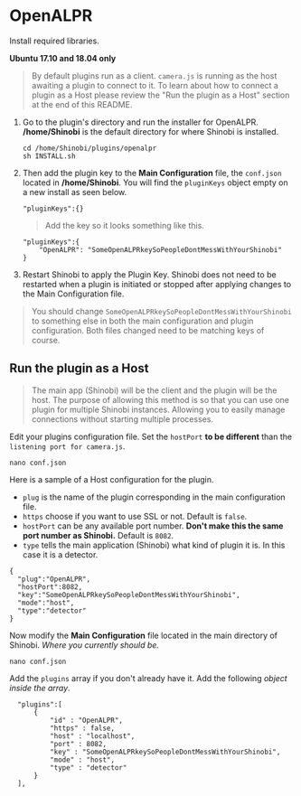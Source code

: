 # OpenALPR

Install required libraries.

**Ubuntu 17.10 and 18.04 only**

> By default plugins run as a client. `camera.js` is running as the host awaiting a plugin to connect to it. To learn about how to connect a plugin as a Host please review the "Run the plugin as a Host" section at the end of this README.

1. Go to the plugin's directory and run the installer for OpenALPR. **/home/Shinobi** is the default directory for where Shinobi is installed.
    ```
    cd /home/Shinobi/plugins/openalpr
    sh INSTALL.sh
    ```

2. Then add the plugin key to the **Main Configuration** file, the `conf.json` located in **/home/Shinobi**. You will find the `pluginKeys` object empty on a new install as seen below.
    ```
    "pluginKeys":{}
    ```
    > Add the key so it looks something like this.

    ```
    "pluginKeys":{
        "OpenALPR": "SomeOpenALPRkeySoPeopleDontMessWithYourShinobi"
    }
    ```

3. Restart Shinobi to apply the Plugin Key. Shinobi does not need to be restarted when a plugin is initiated or stopped after applying changes to the Main Configuration file.

> You should change `SomeOpenALPRkeySoPeopleDontMessWithYourShinobi` to something else in both the main configuration and plugin configuration. Both files changed need to be matching keys of course.

## Run the plugin as a Host
> The main app (Shinobi) will be the client and the plugin will be the host. The purpose of allowing this method is so that you can use one plugin for multiple Shinobi instances. Allowing you to easily manage connections without starting multiple processes.

Edit your plugins configuration file. Set the `hostPort` **to be different** than the `listening port for camera.js`.

```
nano conf.json
```

Here is a sample of a Host configuration for the plugin.
 - `plug` is the name of the plugin corresponding in the main configuration file.
 - `https` choose if you want to use SSL or not. Default is `false`.
 - `hostPort` can be any available port number. **Don't make this the same port number as Shinobi.** Default is `8082`.
 - `type` tells the main application (Shinobi) what kind of plugin it is. In this case it is a detector.

```
{
  "plug":"OpenALPR",
  "hostPort":8082,
  "key":"SomeOpenALPRkeySoPeopleDontMessWithYourShinobi",
  "mode":"host",
  "type":"detector"
}
```

Now modify the **Main Configuration** file located in the main directory of Shinobi. *Where you currently should be.*

```
nano conf.json
```

Add the `plugins` array if you don't already have it. Add the following *object inside the array*.

```
  "plugins":[
      {
          "id" : "OpenALPR",
          "https" : false,
          "host" : "localhost",
          "port" : 8082,
          "key" : "SomeOpenALPRkeySoPeopleDontMessWithYourShinobi",
          "mode" : "host",
          "type" : "detector"
      }
  ],
```
